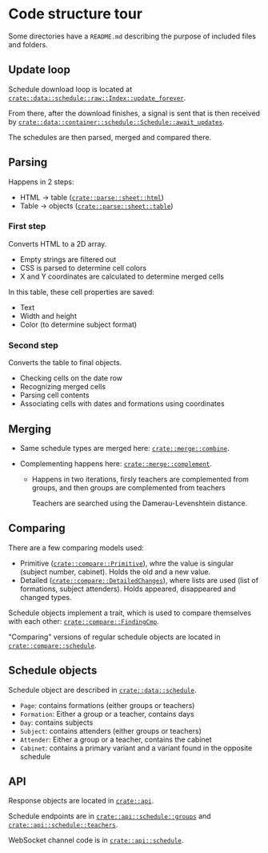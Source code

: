 # Code structure tour
Some directories have a `README.md`
describing the purpose of
included files and folders.


## Update loop
Schedule download loop is located at [`crate::data::schedule::raw::Index::update_forever`](/src/data/schedule/raw/index.rs?blame=1#L281).

From there, after the download finishes, a signal is sent that is then received by 
[`crate::data::container::schedule::Schedule::await_updates`](/src/data/container/schedule.rs?blame=1#L77).

The schedules are then parsed, merged and compared there.


## Parsing
Happens in 2 steps:
- HTML → table ([`crate::parse::sheet::html`](/src/parse/sheet/html.rs))
- Table → objects ([`crate::parse::sheet::table`](/src/parse/sheet/table.rs))


### First step
Converts HTML to a 2D array.
- Empty strings are filtered out
- CSS is parsed to determine cell colors
- X and Y coordinates are calculated
to determine merged cells

In this table, these cell properties
are saved:
- Text
- Width and height
- Color (to determine subject format)


### Second step
Converts the table to final objects.
- Checking cells on the date row
- Recognizing merged cells
- Parsing cell contents
- Associating cells with dates and formations
using coordinates


## Merging
- Same schedule types are merged here: 
[`crate::merge::combine`](/src/merge/mod.rs?blame=1#L364).

- Complementing happens here: 
[`crate::merge::complement`](/src/merge/mod.rs?blame=1#L29).

  - Happens in two iterations, firsly teachers are 
    complemented from groups, and then groups are
    complemented from teachers

    Teachers are searched using the
    Damerau-Levenshtein distance.


## Comparing
There are a few comparing models used:
- Primitive ([`crate::compare::Primitive`](/src/compare/mod.rs?blame=1#L227)), whre the value
is singular (subject number, cabinet).
Holds the old and a new value.
- Detailed ([`crate::compare::DetailedChanges`](/src/compare/mod.rs?blame=1#L88)),
where lists are used (list of formations,
subject attenders).
Holds appeared, disappeared and changed types.

Schedule objects implement a trait,
which is used to compare themselves with each other:
[`crate::compare::FindingCmp`](/src/compare/mod.rs?blame=1#L19).

"Comparing" versions of regular schedule objects
are located in [`crate::compare::schedule`](/src/compare/schedule.rs).


## Schedule objects
Schedule object are described in
[`crate::data::schedule`](/src/data/schedule/mod.rs).

- `Page`: contains formations
(either groups or teachers)
- `Formation`: Either a group or a teacher,
contains days
- `Day`: contains subjects
- `Subject`: contains attenders (either groups or teachers)
- `Attender`: Either a group or a teacher,
contains the cabinet
- `Cabinet`: contains a primary variant and
a variant found in the opposite schedule


## API
Response objects are located in [`crate::api`](/src/api/mod.rs).

Schedule endpoints are in
[`crate::api::schedule::groups`](/src/api/schedule/groups.rs) and
[`crate::api::schedule::teachers`](/src/api/schedule/teachers.rs).

WebSocket channel code is in
[`crate::api::schedule`](/src/api/schedule/mod.rs).